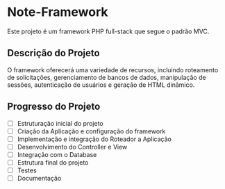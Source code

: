 # Note-Framework

Este projeto é um framework PHP full-stack que segue o padrão MVC.

## Descrição do Projeto

O framework oferecerá uma variedade de recursos, incluindo roteamento de solicitações, gerenciamento de bancos de dados, manipulação de sessões, autenticação de usuários e geração de HTML dinâmico.

## Progresso do Projeto

- [ ] Estruturação inicial do projeto
- [ ] Criação da Aplicação e configuração do framework
- [ ] Implementação e integração do Roteador a Aplicação
- [ ] Desenvolvimento do Controller e View
- [ ] Integração com o Database
- [ ] Estrutura final do projeto
- [ ] Testes
- [ ] Documentação
